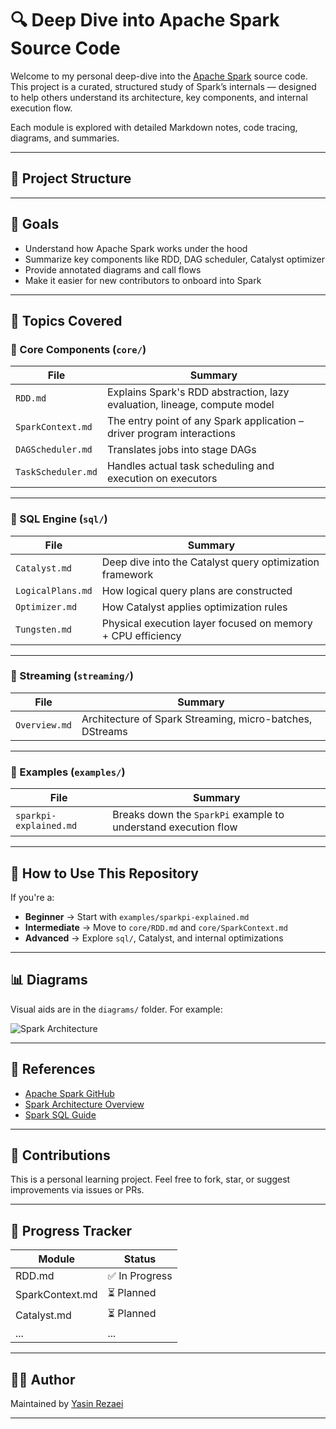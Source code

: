 # 🔍 Deep Dive into Apache Spark Source Code

Welcome to my personal deep-dive into the [Apache Spark](https://github.com/apache/spark) source code. This project is a curated, structured study of Spark’s internals — designed to help others understand its architecture, key components, and internal execution flow.

Each module is explored with detailed Markdown notes, code tracing, diagrams, and summaries.

---

## 📁 Project Structure

---

## 📌 Goals

- Understand how Apache Spark works under the hood
- Summarize key components like RDD, DAG scheduler, Catalyst optimizer
- Provide annotated diagrams and call flows
- Make it easier for new contributors to onboard into Spark

---

## 🧠 Topics Covered

### 🔧 Core Components (`core/`)
| File | Summary |
|------|---------|
| `RDD.md` | Explains Spark's RDD abstraction, lazy evaluation, lineage, compute model |
| `SparkContext.md` | The entry point of any Spark application – driver program interactions |
| `DAGScheduler.md` | Translates jobs into stage DAGs |
| `TaskScheduler.md` | Handles actual task scheduling and execution on executors |

---

### 🧮 SQL Engine (`sql/`)
| File | Summary |
|------|---------|
| `Catalyst.md` | Deep dive into the Catalyst query optimization framework |
| `LogicalPlans.md` | How logical query plans are constructed |
| `Optimizer.md` | How Catalyst applies optimization rules |
| `Tungsten.md` | Physical execution layer focused on memory + CPU efficiency |

---

### 🔁 Streaming (`streaming/`)
| File | Summary |
|------|---------|
| `Overview.md` | Architecture of Spark Streaming, micro-batches, DStreams |

---

### 📌 Examples (`examples/`)
| File | Summary |
|------|---------|
| `sparkpi-explained.md` | Breaks down the `SparkPi` example to understand execution flow |

---

## 🧭 How to Use This Repository

If you're a:
- **Beginner** → Start with `examples/sparkpi-explained.md`
- **Intermediate** → Move to `core/RDD.md` and `core/SparkContext.md`
- **Advanced** → Explore `sql/`, Catalyst, and internal optimizations

---

## 📊 Diagrams

Visual aids are in the `diagrams/` folder. For example:

![Spark Architecture](diagrams/spark-architecture.png)

---

## 🔗 References

- [Apache Spark GitHub](https://github.com/apache/spark)
- [Spark Architecture Overview](https://spark.apache.org/docs/latest/cluster-overview.html)
- [Spark SQL Guide](https://spark.apache.org/docs/latest/sql-getting-started.html)

---

## 🙌 Contributions

This is a personal learning project. Feel free to fork, star, or suggest improvements via issues or PRs.

---

## 📅 Progress Tracker

| Module | Status |
|--------|--------|
| RDD.md | ✅ In Progress |
| SparkContext.md | ⏳ Planned |
| Catalyst.md | ⏳ Planned |
| ... | ... |

---

## 🧑‍💻 Author

Maintained by [Yasin Rezaei](https://github.com/yasinrezaei)

---



